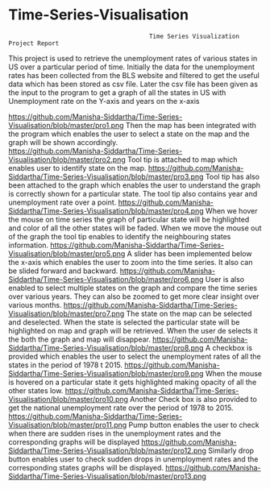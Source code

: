 # Time-Series-Visualisation
                                           Time Series Visualization Project Report

This project is used to retrieve the unemployment rates of various states in US over a particular period of time. Initially the data for the unemployment rates has been collected from the BLS website and filtered to get the useful data which has been stored as csv file. Later the csv file has been given as the input to the program to get a graph of all the states in US with Unemployment rate on the Y-axis and years on the x-axis

https://github.com/Manisha-Siddartha/Time-Series-Visualisation/blob/master/pro1.png
Then the map has been integrated with the program which enables the user to select a state on the map and the graph will be shown accordingly.  
https://github.com/Manisha-Siddartha/Time-Series-Visualisation/blob/master/pro2.png
Tool tip is attached to map which enables user to identify state on the map.
https://github.com/Manisha-Siddartha/Time-Series-Visualisation/blob/master/pro3.png
Tool tip has also been attached to the graph which enables the user to understand the graph is correctly shown for a particular state. The tool tip also contains year and unemployment rate over a point.
https://github.com/Manisha-Siddartha/Time-Series-Visualisation/blob/master/pro4.png
When we hover the mouse on time series the graph of particular state will be highlighted and color of all the other states will be faded. When we move the mouse out of the graph the tool tip enables to identify the neighbouring states information.
https://github.com/Manisha-Siddartha/Time-Series-Visualisation/blob/master/pro5.png
A slider has been implemented below the x-axis which enables the user to zoom into the time series. It also can be slided forward and backward.
https://github.com/Manisha-Siddartha/Time-Series-Visualisation/blob/master/pro6.png
User is also enabled to select multiple states on the graph and compare the time series over various years. They can also be zoomed to get more clear insight over various months.
https://github.com/Manisha-Siddartha/Time-Series-Visualisation/blob/master/pro7.png
The state on the map can be selected and deselected. When the state is selected the particular state will be highlighted on map and graph will be retrieved. When the user de selects it the both the graph and map will disappear.
https://github.com/Manisha-Siddartha/Time-Series-Visualisation/blob/master/pro8.png
A checkbox is provided which enables the user to select the unemployment rates of all the states in the period of 1978 t 2015.
https://github.com/Manisha-Siddartha/Time-Series-Visualisation/blob/master/pro9.png
When the mouse is hovered on a particular state it gets highlighted making opacity of all the other states low. 
https://github.com/Manisha-Siddartha/Time-Series-Visualisation/blob/master/pro10.png
Another Check box is also provided to get the national unemployment rate over the period of 1978 to 2015.
https://github.com/Manisha-Siddartha/Time-Series-Visualisation/blob/master/pro11.png
Pump button enables the user to check when there are sudden rises in the unemployment rates and the corresponding graphs will be displayed
https://github.com/Manisha-Siddartha/Time-Series-Visualisation/blob/master/pro12.png
Similarly drop button enables user to check sudden drops in unemployment rates and the corresponding states graphs will be displayed.
https://github.com/Manisha-Siddartha/Time-Series-Visualisation/blob/master/pro13.png
